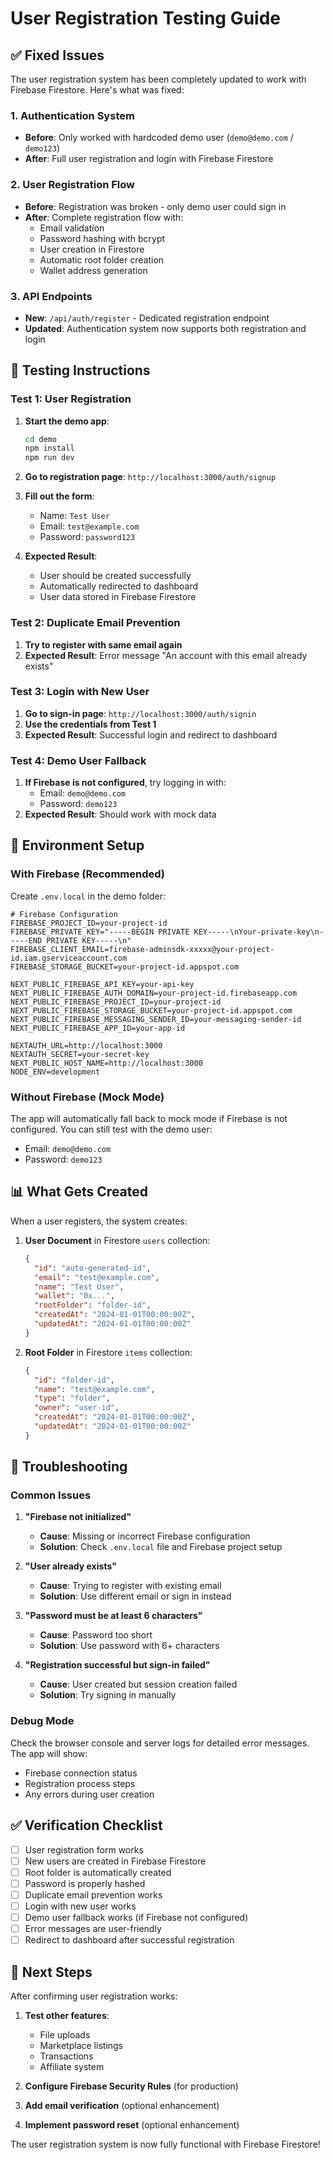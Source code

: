 # User Registration Testing Guide

## ✅ **Fixed Issues**

The user registration system has been completely updated to work with Firebase Firestore. Here's what was fixed:

### **1. Authentication System**
- **Before**: Only worked with hardcoded demo user (`demo@demo.com` / `demo123`)
- **After**: Full user registration and login with Firebase Firestore

### **2. User Registration Flow**
- **Before**: Registration was broken - only demo user could sign in
- **After**: Complete registration flow with:
  - Email validation
  - Password hashing with bcrypt
  - User creation in Firestore
  - Automatic root folder creation
  - Wallet address generation

### **3. API Endpoints**
- **New**: `/api/auth/register` - Dedicated registration endpoint
- **Updated**: Authentication system now supports both registration and login

## 🧪 **Testing Instructions**

### **Test 1: User Registration**

1. **Start the demo app**:
   ```bash
   cd demo
   npm install
   npm run dev
   ```

2. **Go to registration page**: `http://localhost:3000/auth/signup`

3. **Fill out the form**:
   - Name: `Test User`
   - Email: `test@example.com`
   - Password: `password123`

4. **Expected Result**: 
   - User should be created successfully
   - Automatically redirected to dashboard
   - User data stored in Firebase Firestore

### **Test 2: Duplicate Email Prevention**

1. **Try to register with same email again**
2. **Expected Result**: Error message "An account with this email already exists"

### **Test 3: Login with New User**

1. **Go to sign-in page**: `http://localhost:3000/auth/signin`
2. **Use the credentials from Test 1**
3. **Expected Result**: Successful login and redirect to dashboard

### **Test 4: Demo User Fallback**

1. **If Firebase is not configured**, try logging in with:
   - Email: `demo@demo.com`
   - Password: `demo123`
2. **Expected Result**: Should work with mock data

## 🔧 **Environment Setup**

### **With Firebase (Recommended)**

Create `.env.local` in the demo folder:

```env
# Firebase Configuration
FIREBASE_PROJECT_ID=your-project-id
FIREBASE_PRIVATE_KEY="-----BEGIN PRIVATE KEY-----\nYour-private-key\n-----END PRIVATE KEY-----\n"
FIREBASE_CLIENT_EMAIL=firebase-adminsdk-xxxxx@your-project-id.iam.gserviceaccount.com
FIREBASE_STORAGE_BUCKET=your-project-id.appspot.com

NEXT_PUBLIC_FIREBASE_API_KEY=your-api-key
NEXT_PUBLIC_FIREBASE_AUTH_DOMAIN=your-project-id.firebaseapp.com
NEXT_PUBLIC_FIREBASE_PROJECT_ID=your-project-id
NEXT_PUBLIC_FIREBASE_STORAGE_BUCKET=your-project-id.appspot.com
NEXT_PUBLIC_FIREBASE_MESSAGING_SENDER_ID=your-messaging-sender-id
NEXT_PUBLIC_FIREBASE_APP_ID=your-app-id

NEXTAUTH_URL=http://localhost:3000
NEXTAUTH_SECRET=your-secret-key
NEXT_PUBLIC_HOST_NAME=http://localhost:3000
NODE_ENV=development
```

### **Without Firebase (Mock Mode)**

The app will automatically fall back to mock mode if Firebase is not configured. You can still test with the demo user:
- Email: `demo@demo.com`
- Password: `demo123`

## 📊 **What Gets Created**

When a user registers, the system creates:

1. **User Document** in Firestore `users` collection:
   ```json
   {
     "id": "auto-generated-id",
     "email": "test@example.com",
     "name": "Test User",
     "wallet": "0x...",
     "rootFolder": "folder-id",
     "createdAt": "2024-01-01T00:00:00Z",
     "updatedAt": "2024-01-01T00:00:00Z"
   }
   ```

2. **Root Folder** in Firestore `items` collection:
   ```json
   {
     "id": "folder-id",
     "name": "test@example.com",
     "type": "folder",
     "owner": "user-id",
     "createdAt": "2024-01-01T00:00:00Z",
     "updatedAt": "2024-01-01T00:00:00Z"
   }
   ```

## 🐛 **Troubleshooting**

### **Common Issues**

1. **"Firebase not initialized"**
   - **Cause**: Missing or incorrect Firebase configuration
   - **Solution**: Check `.env.local` file and Firebase project setup

2. **"User already exists"**
   - **Cause**: Trying to register with existing email
   - **Solution**: Use different email or sign in instead

3. **"Password must be at least 6 characters"**
   - **Cause**: Password too short
   - **Solution**: Use password with 6+ characters

4. **"Registration successful but sign-in failed"**
   - **Cause**: User created but session creation failed
   - **Solution**: Try signing in manually

### **Debug Mode**

Check the browser console and server logs for detailed error messages. The app will show:
- Firebase connection status
- Registration process steps
- Any errors during user creation

## ✅ **Verification Checklist**

- [ ] User registration form works
- [ ] New users are created in Firebase Firestore
- [ ] Root folder is automatically created
- [ ] Password is properly hashed
- [ ] Duplicate email prevention works
- [ ] Login with new user works
- [ ] Demo user fallback works (if Firebase not configured)
- [ ] Error messages are user-friendly
- [ ] Redirect to dashboard after successful registration

## 🚀 **Next Steps**

After confirming user registration works:

1. **Test other features**:
   - File uploads
   - Marketplace listings
   - Transactions
   - Affiliate system

2. **Configure Firebase Security Rules** (for production)

3. **Add email verification** (optional enhancement)

4. **Implement password reset** (optional enhancement)

The user registration system is now fully functional with Firebase Firestore!
